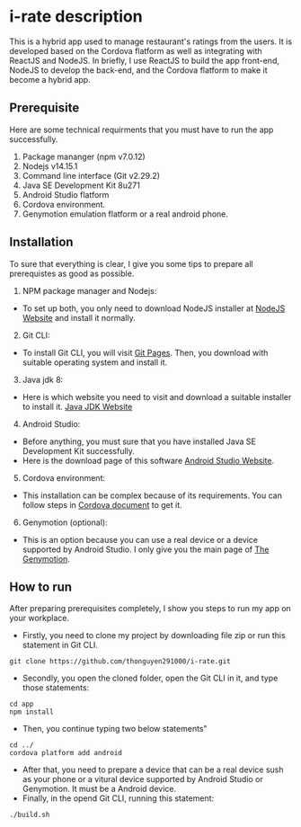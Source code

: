 # i-rate description
This is a hybrid app used to manage restaurant's ratings from the users. It is developed based on the Cordova flatform as well as integrating with ReactJS and NodeJS. In briefly, I use ReactJS to build the app front-end, NodeJS to develop the back-end, and the Cordova flatform to make it become a hybrid app.

## Prerequisite
Here are some technical requirments that you must have to run the app successfully.
1. Package mananger (npm v7.0.12)
2. Nodejs  v14.15.1
3. Command line interface (Git v2.29.2)
4. Java SE Development Kit 8u271
5. Android Studio flatform
6. Cordova environment.
7. Genymotion emulation flatform or a real android phone.
## Installation
To sure that everything is clear, I give you some tips to prepare all prerequistes as good as possible.
1. NPM package manager and Nodejs:
  - To set up both, you only need to download NodeJS installer at [NodeJS Website](https://nodejs.org/en/) and install it normally.
2. Git CLI:
  - To install Git CLI, you will visit [Git Pages](https://git-scm.com/downloads). Then, you download with suitable operating system and install it.
3. Java jdk 8:
  - Here is which website you need to visit and download a suitable installer to install it. [Java JDK Website](https://www.oracle.com/java/technologies/javase/javase-jdk8-downloads.html)
4. Android Studio:
  - Before anything, you must sure that you have installed Java SE Development Kit successfully.
  - Here is the download page of this software [Android Studio Website](https://developer.android.com/studio). 
5. Cordova environment:
  - This installation can be complex because of its requirements. You can follow steps in [Cordova document](https://cordova.apache.org/docs/en/latest/) to get it. 
6. Genymotion (optional):
  - This is an option because you can use a real device or a device supported by Android Studio. I only give you the main page of [The Genymotion](https://www.genymotion.com/).
 ## How to run
 After preparing prerequisites completely, I show you steps to run my app on your workplace. 
  - Firstly, you need to clone my project by downloading file zip or run this statement in Git CLI.
```
git clone https://github.com/thonguyen291000/i-rate.git
```
  - Secondly, you open the cloned folder, open the Git CLI in it, and type those statements:
  ```
  cd app
  npm install
  ```
  - Then, you continue typing two below statements"
  ```
  cd ../
  cordova platform add android
  ```
  - After that, you need to prepare a device that can be a real device sush as your phone or a vitural device supported by Android Studio or Genymotion. It must be a Android device.
  - Finally, in the opend Git CLI, running this statement:
  ```
  ./build.sh
  ```
